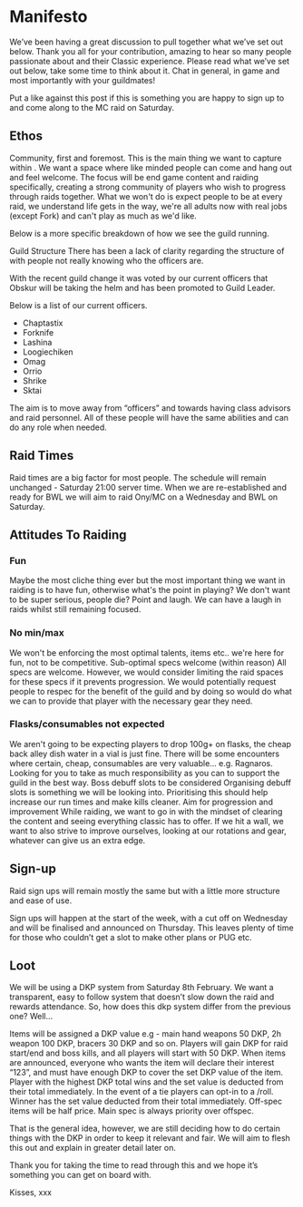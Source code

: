 # <Flash> Manifesto

We’ve been having a great discussion to pull together what we’ve set out below. Thank you all for your contribution, amazing to hear so many people passionate about <Flash> and their Classic experience. Please read what we’ve set out below, take some time to think about it. Chat in general, in game and most importantly with your guildmates!

Put a like against this post if this is something you are happy to sign up to and come along to the MC raid on Saturday.

## <Flash> Ethos
Community, first and foremost. This is the main thing we want to capture within <Flash>. We want a space where like minded people can come and hang out and feel welcome. The focus will be end game content and raiding specifically, creating a strong community of players who wish to progress through raids together. What we won't do is expect people to be at every raid, we understand life gets in the way, we're all adults now with real jobs (except Fork) and can't play as much as we'd like.

Below is a more specific breakdown of how we see the guild running.

Guild Structure
There has been a lack of clarity regarding the structure of <Flash> with people not really knowing who the officers are.

With the recent guild change it was voted by our current officers that Obskur will be taking the helm and has been promoted to Guild Leader. 

Below is a list of our current officers.

- Chaptastix
- Forknife
- Lashina
- Loogiechiken
- Omag
- Orrio
- Shrike
- Sktai

The aim is to move away from “officers” and towards having class advisors and raid personnel. All of these people will have the same abilities and can do any role when needed.

## Raid Times
Raid times are a big factor for most people. The schedule will remain unchanged - Saturday 21:00 server time. When we are re-established and ready for BWL we will aim to raid Ony/MC on a Wednesday and BWL on Saturday. 

## Attitudes To Raiding
### Fun
Maybe the most cliche thing ever but the most important thing we want in raiding is to have fun, otherwise what's the point in playing? We don't want to be super serious, people die? Point and laugh. We can have a laugh in raids whilst still remaining focused.
### No min/max
We won't be enforcing the most optimal talents, items etc.. we're here for fun, not to be competitive.
Sub-optimal specs welcome (within reason)
All specs are welcome. However, we would consider limiting the raid spaces for these specs if it prevents progression. We would potentially request people to respec for the benefit of the guild and by doing so would do what we can to provide that player with the necessary gear they need.


### Flasks/consumables not expected
We aren't going to be expecting players to drop 100g+ on flasks, the cheap back alley dish water in a vial is just fine. There will be some encounters where certain, cheap, consumables are very valuable… e.g. Ragnaros. Looking for you to take as much responsibility as you can to support the guild in the best way. 
Boss debuff slots to be considered
Organising debuff slots is something we will be looking into. Prioritising this should help increase our run times and make kills cleaner.
Aim for progression and improvement
While raiding, we want to go in with the mindset of clearing the content and seeing everything classic has to offer. If we hit a wall, we want to also strive to improve ourselves, looking at our rotations and gear, whatever can give us an extra edge.

## Sign-up
Raid sign ups will remain mostly the same but with a little more structure and ease of use. 

Sign ups will happen at the start of the week, with a cut off on Wednesday and will be finalised and announced on Thursday. This leaves plenty of time for those who couldn’t get a slot to make other plans or PUG etc. 

## Loot
We will be using a DKP system from Saturday 8th February. We want a transparent, easy to follow system that doesn’t slow down the raid and rewards attendance. So, how does this dkp system differ from the previous one? Well…

Items will be assigned a DKP value e.g - main hand weapons 50 DKP, 2h weapon 100 DKP, bracers 30 DKP and so on. Players will gain DKP for raid start/end and boss kills, and all players will start with 50 DKP. When items are announced, everyone who wants the item will declare their interest “123”, and must have enough DKP to cover the set DKP value of the item. Player with the highest DKP total wins and the set value is deducted from their total immediately. In the event of a tie players can opt-in to a /roll. Winner has the set value deducted from their total immediately. Off-spec items will be half price. Main spec is always priority over offspec.

That is the general idea, however, we are still deciding how to do certain things with the DKP in order to keep it relevant and fair. We will aim to flesh this out and explain in greater detail later on.


Thank you for taking the time to read through this and we hope it’s something you can get on board with.

Kisses, xxx



